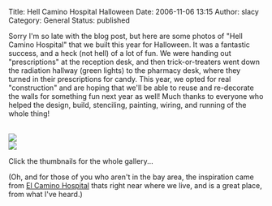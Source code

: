 Title: Hell Camino Hospital Halloween
Date: 2006-11-06 13:15
Author: slacy
Category: General
Status: published

Sorry I'm so late with the blog post, but here are some photos of "Hell
Camino Hospital" that we built this year for Halloween. It was a
fantastic success, and a heck (not hell) of a lot of fun. We were
handing out "prescriptions" at the reception desk, and then
trick-or-treaters went down the radiation hallway (green lights) to the
pharmacy desk, where they turned in their prescriptions for candy. This
year, we opted for real "construction" and are hoping that we'll be able
to reuse and re-decorate the walls for something fun next year as well!
Much thanks to everyone who helped the design, build, stenciling,
painting, wiring, and running of the whole thing!

[  
![](http://slacy.com/gallery/d/72225-2/img_2711.jpg)  
![](http://slacy.com/gallery/d/72235-2/img_2713.jpg)  
](http://slacy.com/gallery/v/2006/halloween/hell_camino/)

Click the thumbnails for the whole gallery...

(Oh, and for those of you who aren't in the bay area, the inspiration
came from [El Camino Hospital](http://www.elcaminohospital.org/) thats
right near where we live, and is a great place, from what I've heard.)
